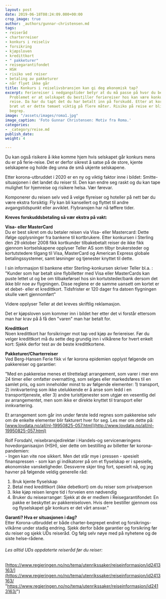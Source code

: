 ```yaml
---
layout: post
date: 2019-06-18T08:24:09.000+00:00
crop_image: true
author: _authors/gunnar-christensen.md
tags:
- reiseråd
- charterreiser
- konkurs i reiseliv
- forsikring
- kjøpsloven
- kredittkort
- " pakketurer"
- reisegarantifondet
- HSH
- risiko ved reiser
- betaling av pakketurer
- når flyet ikke går
title: Konkurs i reiselivsbransjen kan gi deg økonomisk tap?
excerpt: Feriereiser i nedgangstider betyr at du må passe på hvor du bestiller billetter.
  Problemet er at selskapet du bestiller feriereiser hos kan være konkurs når du skal
  reise. Da har du tapt det du har betalt inn på forskudd. Etter at korona-epidemien
  brøt ut er dette temaet viktig på flere måter. Risiko på reise er blitt et viktigere
  begrep.
image: "/assets/images/roma1.jpg"
image_caption: 'Foto Gunnar Christensen: Motiv fra Roma.'
categories:
- _category/reise.md
publish_date: 
weight: 4

---
```

Du kan også risikere å ikke komme hjem hvis selskapet går konkurs mens du er på ferie-reise. Det er derfor sikrest å satse på de store, kjente selskapene og holde deg unna de små ukjente selskapene.

Etter korona-utbruddet i 2020 er en ny og viktig faktor inne i bildet: Smitte-situasjonen i det landet du reiser til. Den kan endre seg raskt og du kan tape mulighet for hjemreise og risikere helsa. Vær førevar.

Komponerer du reisen selv ved å velge flyreiser og hoteller på nett bør du være ekstra forsiktig: Fly kan bli kansellert og flyttet til andre avgangstidspunkt eller avviklet. Flybransjen har nå tøffere tider.

**Kreves forskuddsbetaling så vær ekstra på vakt:**

**Visa- eller MasterCard**  
Du er best sikret om du betaler reisen via Visa- eller Mastercard: Dette ifølge opplysninger fra bankene til kortbrukere. Etter konkursen i Sterling den 29 oktober 2008 fikk kortkunder tilbakebetalt reiser de ikke fikk gjennom kortselskapene opplyser Teller AS som tilbyr brukersteder og kortutstedere tilgang til Visa, MasterCard og American Express globale betalingssystemer, samt løsninger og tjenester knyttet til dette.

I sin informasjon til bankene etter Sterling-konkursen skriver Teller bl.a. : "Kunder som har betalt sine flybilletter med Visa eller MasterCards kan puste lettet ut og be om tilbakeførsel hos sin kortutsteder/bank dersom det ikke blir noe av flygningen. Disse reglene er de samme uansett om kortet er et debet- eller et kredittkort. Tidsfrister er 120 dager fra datoen flygningen skulle vært gjennomført"

Videre opplyser Teller at det kreves skriftlig reklamasjon.

Det er kjøpsloven som kommer inn i bildet her etter det vi forstår ettersom man har krav på å få den "varen" man har betalt for.

**Kredittkort**  
Noen kredittkort har forsikringer mot tap ved kjøp av feriereiser. Før du velger kredittkort må du sette deg grundig inn i vilkårene for hvert enkelt kort: Sjekk derfor test av de beste kredittkortene.

**Pakketurer/Charterreiser**  
Ved Berg-Hansen Ferie fikk vi før korona epidemien opplyst følgende om pakkereiser og garantier:

"Med en pakkereise menes et tilrettelagt arrangement, som varer i mer enn 24 timer eller omfatter overnatting, som selges eller markedsføres til en samlet pris, og som inneholder minst to av følgende elementer: 1) transport, 2) innkvartering som ikke utelukkende er å anse som ledd i en transporttjeneste, eller 3) andre turisttjenester som utgjør en vesentlig del av arrangementet, men som ikke er direkte knyttet til transport eller innkvartering.

Et arrangement som går inn under første ledd regnes som pakkereise selv om de enkelte elementer blir fakturert hver for seg. Les mer om dette på: [www.lovdata.no/all/nl-19950825-057.html](http://www.lovdata.no/all/nl-19950825-057.html)

Rolf Forsdahl, reisebransjedirektør i Handels-og servicenæringens hovedorganisasjon (HSH), sier dette om bestilling av billetter før korona-pandemien:  
\- Ingen kan vite noe sikkert. Men det står mye i pressen - spesielt finanspressen - som kan gi indikatorer på om et flyselskap er i spesielle, økonomiske vanskeligheder. Dessverre skjer ting fort, spesielt nå, og jeg havner på følgende veldig generelle råd:

1. Bruk kjente flyselskap
2. Betal med kredittkort (ikke debetkort) om du reiser som privatperson
3. Ikke kjøp reisen lengre tid i forveien enn nødvendig
4. Bruker du reisearrangør: Sjekk at de er medlem i Reisegarantifondet: En pakke er beskyttet av pakkereiseloven. Hvis dere bestiller gjennom oss og flyselskapet går konkurs er det vårt ansvar."

**Garanti? Hva er situasjonen i dag?**  
Etter Korona-utbruddet er både charter-begrepet endret og forsikrings-vilkårne under stadig endring. Sjekk derfor både garantier og forsikring før du reiser og sjekk UDs reiseråd. Og følg selv nøye med på nyhetene og de siste helse-rådene.

###### Les alltid UDs oppdaterte reiseråd før du reiser:

[https://www.regjeringen.no/no/tema/utenrikssaker/reiseinformasjon/id2413163/](https://www.regjeringen.no/no/tema/utenrikssaker/reiseinformasjon/id2413163/ "https://www.regjeringen.no/no/tema/utenrikssaker/reiseinformasjon/id2413163/")